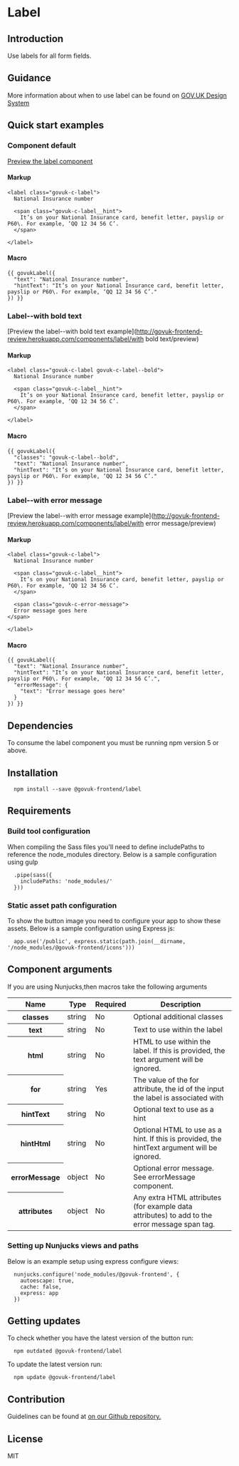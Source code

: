 # Label

## Introduction

Use labels for all form fields.

## Guidance

More information about when to use label can be found on [GOV.UK Design System](http://www.linktodesignsystem.com/label "Link to read guidance on the use of label on Gov.uk Design system website")

## Quick start examples

### Component default

[Preview the label component](http://govuk-frontend-review.herokuapp.com/components/label/preview)

#### Markup

    <label class="govuk-c-label">
      National Insurance number

      <span class="govuk-c-label__hint">
        It’s on your National Insurance card, benefit letter, payslip or P60\. For example, ‘QQ 12 34 56 C’.
      </span>

    </label>

#### Macro

    {{ govukLabel({
      "text": "National Insurance number",
      "hintText": "It’s on your National Insurance card, benefit letter, payslip or P60\. For example, ‘QQ 12 34 56 C’."
    }) }}

### Label--with bold text

[Preview the label--with bold text example](http://govuk-frontend-review.herokuapp.com/components/label/with bold text/preview)

#### Markup

    <label class="govuk-c-label govuk-c-label--bold">
      National Insurance number

      <span class="govuk-c-label__hint">
        It’s on your National Insurance card, benefit letter, payslip or P60\. For example, ‘QQ 12 34 56 C’.
      </span>

    </label>

#### Macro

    {{ govukLabel({
      "classes": "govuk-c-label--bold",
      "text": "National Insurance number",
      "hintText": "It’s on your National Insurance card, benefit letter, payslip or P60\. For example, ‘QQ 12 34 56 C’."
    }) }}

### Label--with error message

[Preview the label--with error message example](http://govuk-frontend-review.herokuapp.com/components/label/with error message/preview)

#### Markup

    <label class="govuk-c-label">
      National Insurance number

      <span class="govuk-c-label__hint">
        It’s on your National Insurance card, benefit letter, payslip or P60\. For example, ‘QQ 12 34 56 C’.
      </span>

      <span class="govuk-c-error-message">
      Error message goes here
    </span>

    </label>

#### Macro

    {{ govukLabel({
      "text": "National Insurance number",
      "hintText": "It’s on your National Insurance card, benefit letter, payslip or P60\. For example, ‘QQ 12 34 56 C’.",
      "errorMessage": {
        "text": "Error message goes here"
      }
    }) }}

## Dependencies

To consume the label component you must be running npm version 5 or above.

## Installation

      npm install --save @govuk-frontend/label

## Requirements

### Build tool configuration

When compiling the Sass files you'll need to define includePaths to reference the node_modules directory. Below is a sample configuration using gulp

      .pipe(sass({
        includePaths: 'node_modules/'
      }))

### Static asset path configuration

To show the button image you need to configure your app to show these assets. Below is a sample configuration using Express js:

      app.use('/public', express.static(path.join(__dirname, '/node_modules/@govuk-frontend/icons')))

## Component arguments

If you are using Nunjucks,then macros take the following arguments

<table class="govuk-c-table">

<thead class="govuk-c-table__head">

<tr class="govuk-c-table__row">

<th class="govuk-c-table__header" scope="col">Name</th>

<th class="govuk-c-table__header" scope="col">Type</th>

<th class="govuk-c-table__header" scope="col">Required</th>

<th class="govuk-c-table__header" scope="col">Description</th>

</tr>

</thead>

<tbody class="govuk-c-table__body">

<tr class="govuk-c-table__row">

<th class="govuk-c-table__header" scope="row">classes</th>

<td class="govuk-c-table__cell ">string</td>

<td class="govuk-c-table__cell ">No</td>

<td class="govuk-c-table__cell ">Optional additional classes</td>

</tr>

<tr class="govuk-c-table__row">

<th class="govuk-c-table__header" scope="row">text</th>

<td class="govuk-c-table__cell ">string</td>

<td class="govuk-c-table__cell ">No</td>

<td class="govuk-c-table__cell ">Text to use within the label</td>

</tr>

<tr class="govuk-c-table__row">

<th class="govuk-c-table__header" scope="row">html</th>

<td class="govuk-c-table__cell ">string</td>

<td class="govuk-c-table__cell ">No</td>

<td class="govuk-c-table__cell ">HTML to use within the label. If this is provided, the text argument will be ignored.</td>

</tr>

<tr class="govuk-c-table__row">

<th class="govuk-c-table__header" scope="row">for</th>

<td class="govuk-c-table__cell ">string</td>

<td class="govuk-c-table__cell ">Yes</td>

<td class="govuk-c-table__cell ">The value of the for attribute, the id of the input the label is associated with</td>

</tr>

<tr class="govuk-c-table__row">

<th class="govuk-c-table__header" scope="row">hintText</th>

<td class="govuk-c-table__cell ">string</td>

<td class="govuk-c-table__cell ">No</td>

<td class="govuk-c-table__cell ">Optional text to use as a hint</td>

</tr>

<tr class="govuk-c-table__row">

<th class="govuk-c-table__header" scope="row">hintHtml</th>

<td class="govuk-c-table__cell ">string</td>

<td class="govuk-c-table__cell ">No</td>

<td class="govuk-c-table__cell ">Optional HTML to use as a hint. If this is provided, the hintText argument will be ignored.</td>

</tr>

<tr class="govuk-c-table__row">

<th class="govuk-c-table__header" scope="row">errorMessage</th>

<td class="govuk-c-table__cell ">object</td>

<td class="govuk-c-table__cell ">No</td>

<td class="govuk-c-table__cell ">Optional error message. See errorMessage component.</td>

</tr>

<tr class="govuk-c-table__row">

<th class="govuk-c-table__header" scope="row">attributes</th>

<td class="govuk-c-table__cell ">object</td>

<td class="govuk-c-table__cell ">No</td>

<td class="govuk-c-table__cell ">Any extra HTML attributes (for example data attributes) to add to the error message span tag.</td>

</tr>

</tbody>

</table>

### Setting up Nunjucks views and paths

Below is an example setup using express configure views:

      nunjucks.configure('node_modules/@govuk-frontend', {
        autoescape: true,
        cache: false,
        express: app
      })

## Getting updates

To check whether you have the latest version of the button run:

      npm outdated @govuk-frontend/label

To update the latest version run:

      npm update @govuk-frontend/label

## Contribution

Guidelines can be found at [on our Github repository.](https://github.com/alphagov/govuk-frontend/blob/master/CONTRIBUTING.md "link to contributing guidelines on our github repository")

## License

MIT